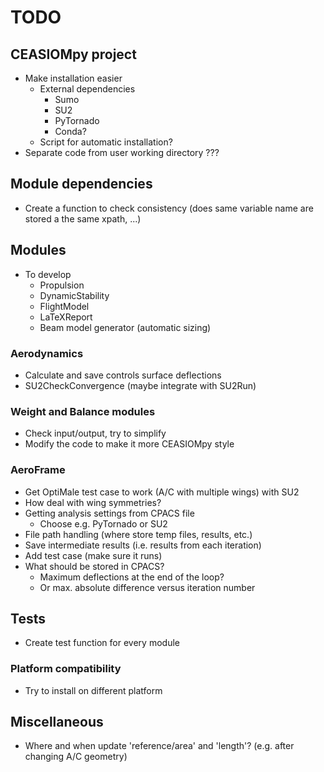 # TODO

## CEASIOMpy project

* Make installation easier
  * External dependencies
    * Sumo
    * SU2
    * PyTornado
    * Conda?
  * Script for automatic installation?
* Separate code from user working directory ???

## Module dependencies

* Create a function to check consistency (does same variable name are stored a the same xpath, ...)

## Modules

* To develop
  * Propulsion
  * DynamicStability
  * FlightModel
  * LaTeXReport
  * Beam model generator (automatic sizing)

### Aerodynamics

* Calculate and save controls surface deflections
* SU2CheckConvergence (maybe integrate with SU2Run)

### Weight and Balance modules

* Check input/output, try to simplify
* Modify the code to make it more CEASIOMpy style

### AeroFrame

* Get OptiMale test case to work (A/C with multiple wings) with SU2
* How deal with wing symmetries?
* Getting analysis settings from CPACS file
  * Choose e.g. PyTornado or SU2
* File path handling (where store temp files, results, etc.)
* Save intermediate results (i.e. results from each iteration)
* Add test case (make sure it runs)
* What should be stored in CPACS?
  * Maximum deflections at the end of the loop?
  * Or max. absolute difference versus iteration number

## Tests

* Create test function for every module

### Platform compatibility

* Try to install on different platform

## Miscellaneous

* Where and when update 'reference/area' and 'length'? (e.g. after changing A/C geometry)
